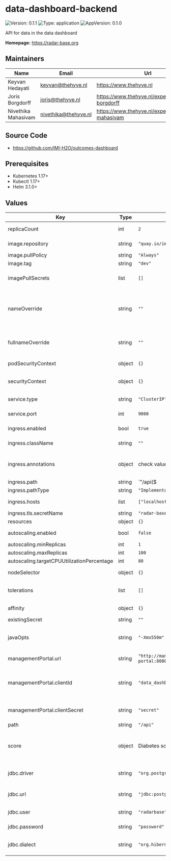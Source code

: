 # data-dashboard-backend

![Version: 0.1.1](https://img.shields.io/badge/Version-0.1.1-informational?style=flat-square) ![Type: application](https://img.shields.io/badge/Type-application-informational?style=flat-square) ![AppVersion: 0.1.0](https://img.shields.io/badge/AppVersion-0.1.0-informational?style=flat-square)

API for data in the data dashboard

**Homepage:** <https://radar-base.org>

## Maintainers

| Name | Email | Url |
| ---- | ------ | --- |
| Keyvan Hedayati | <keyvan@thehyve.nl> | <https://www.thehyve.nl> |
| Joris Borgdorff | <joris@thehyve.nl> | <https://www.thehyve.nl/experts/joris-borgdorff> |
| Nivethika Mahasivam | <nivethika@thehyve.nl> | <https://www.thehyve.nl/experts/nivethika-mahasivam> |

## Source Code

* <https://github.com/IMI-H2O/outcomes-dashboard>

## Prerequisites
* Kubernetes 1.17+
* Kubectl 1.17+
* Helm 3.1.0+

## Values

| Key | Type | Default                                            | Description |
|-----|------|----------------------------------------------------|-------------|
| replicaCount | int | `2`                                                | Number of replicas to deploy |
| image.repository | string | `"quay.io/imi-h2o/data-dashboard-backend"`         | docker image repository |
| image.pullPolicy | string | `"Always"`                                         | image pull policy |
| image.tag | string | `"dev"`                                            |  |
| imagePullSecrets | list | `[]`                                               | Docker registry secret names as an array |
| nameOverride | string | `""`                                               | String to partially override fullname template with a string (will prepend the release name) |
| fullnameOverride | string | `""`                                               | String to fully override fullname template with a string |
| podSecurityContext | object | `{}`                                               | Configure pod's Security Context |
| securityContext | object | `{}`                                               | Configure container's Security Context |
| service.type | string | `"ClusterIP"`                                      | Kubernetes Service type |
| service.port | int | `9000`                                             | data-dashboard-backend port |
| ingress.enabled | bool | `true`                                             | Enable ingress controller resource |
| ingress.className | string | `""`                                               | Ingress class name |
| ingress.annotations | object | check values.yaml                                  | Annotations that define default ingress class, certificate issuer |
| ingress.path | string | `"/api($                                           |/)(.*)"` | Path within the url structure |
| ingress.pathType | string | `"ImplementationSpecific"`                         |  |
| ingress.hosts | list | `["localhost"]`                                    | Hosts to accept requests from |
| ingress.tls.secretName | string | `"radar-base-tls"`                                 | TLS Secret Name |
| resources | object | `{}`                                               |  |
| autoscaling.enabled | bool | `false`                                            | Enable horizontal autoscaling |
| autoscaling.minReplicas | int | `1`                                                |  |
| autoscaling.maxReplicas | int | `100`                                              |  |
| autoscaling.targetCPUUtilizationPercentage | int | `80`                                               |  |
| nodeSelector | object | `{}`                                               | Node labels for pod assignment |
| tolerations | list | `[]`                                               | Toleration labels for pod assignment |
| affinity | object | `{}`                                               | Affinity labels for pod assignment |
| existingSecret | string | `""`                                               |  |
| javaOpts | string | `"-Xmx550m"`                                       | Standard JAVA_OPTS that should be passed to this service |
| managementPortal.url | string | `"http://management-portal:8080/managementportal"` | ManagementPortal URL |
| managementPortal.clientId | string | `"data_dashboard_backend"`                         | ManagementPortal OAuth 2.0 client ID, having grant type client_credentials |
| managementPortal.clientSecret | string | `"secret"`                                         | ManagementPortal OAuth 2.0 client secret |
| path | string | `"/api"`                                           |  |
| score | object | Diabetes score calculation table configurations    | Where to find lookup tables for score calculations, and how to calculate them. |
| jdbc.driver | string | `"org.postgresql.Driver"`                          | JDBC Driver to connect to the database. |
| jdbc.url | string | `"jdbc:postgresql://postgresql:5432/outcomes"`     | JDBC Connection url of the database. |
| jdbc.user | string | `"radarbase"`                                      | Username of the database |
| jdbc.password | string | `"password"`                                       | Password of the user |
| jdbc.dialect | string | `"org.hibernate.dialect.PostgreSQLDialect"`        | Hibernate dialect to use for JDBC Connection |
